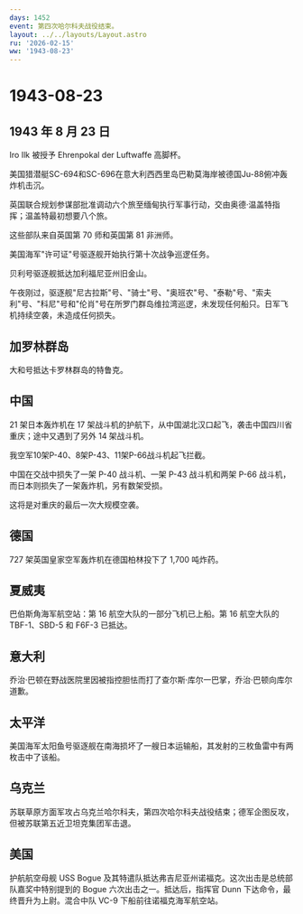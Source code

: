```yaml
---
days: 1452
event: 第四次哈尔科夫战役结束。
layout: ../../layouts/Layout.astro
ru: '2026-02-15'
ww: '1943-08-23'
---
```


# 1943-08-23

## 1943 年 8 月 23 日

Iro Ilk 被授予 Ehrenpokal der Luftwaffe 高脚杯。

美国猎潜艇SC-694和SC-696在意大利西西里岛巴勒莫海岸被德国Ju-88俯冲轰炸机击沉。

英国联合规划参谋部批准调动六个旅至缅甸执行军事行动，交由奥德·温盖特指挥；温盖特最初想要八个旅。

这些部队来自英国第 70 师和英国第 81 非洲师。

美国海军"许可证"号驱逐舰开始执行第十次战争巡逻任务。

贝利号驱逐舰抵达加利福尼亚州旧金山。

午夜刚过，驱逐舰"尼古拉斯"号、"骑士"号、"奥班农"号、"泰勒"号、"索夫利"号、"科尼"号和"伦肖"号在所罗门群岛维拉湾巡逻，未发现任何船只。日军飞机持续空袭，未造成任何损失。

## 加罗林群岛

大和号抵达卡罗林群岛的特鲁克。

## 中国

21 架日本轰炸机在 17
架战斗机的护航下，从中国湖北汉口起飞，袭击中国四川省重庆；途中又遇到了另外
14 架战斗机。

我空军10架P-40、8架P-43、11架P-66战斗机起飞拦截。

中国在交战中损失了一架 P-40 战斗机、一架 P-43 战斗机和两架 P-66
战斗机，而日本则损失了一架轰炸机，另有数架受损。

这将是对重庆的最后一次大规模空袭。

## 德国

727 架英国皇家空军轰炸机在德国柏林投下了 1,700 吨炸药。

## 夏威夷

巴伯斯角海军航空站：第 16 航空大队的一部分飞机已上船。第 16 航空大队的
TBF-1、SBD-5 和 F6F-3 已抵达。

## 意大利

乔治·巴顿在野战医院里因被指控胆怯而打了查尔斯·库尔一巴掌，乔治·巴顿向库尔道歉。

## 太平洋

美国海军太阳鱼号驱逐舰在南海损坏了一艘日本运输船，其发射的三枚鱼雷中有两枚击中了该船。

## 乌克兰

苏联草原方面军攻占乌克兰哈尔科夫，第四次哈尔科夫战役结束；德军企图反攻，但被苏联第五近卫坦克集团军击退。

## 美国

护航航空母舰 USS Bogue
及其特遣队抵达弗吉尼亚州诺福克。这次出击是总统部队嘉奖中特别提到的 Bogue
六次出击之一。抵达后，指挥官 Dunn 下达命令，最终晋升为上尉。混合中队
VC-9 下船前往诺福克海军航空站。
